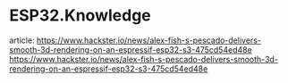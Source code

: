 # ESP32.Knowledge
article: https://www.hackster.io/news/alex-fish-s-pescado-delivers-smooth-3d-rendering-on-an-espressif-esp32-s3-475cd54ed48e https://www.hackster.io/news/alex-fish-s-pescado-delivers-smooth-3d-rendering-on-an-espressif-esp32-s3-475cd54ed48e

